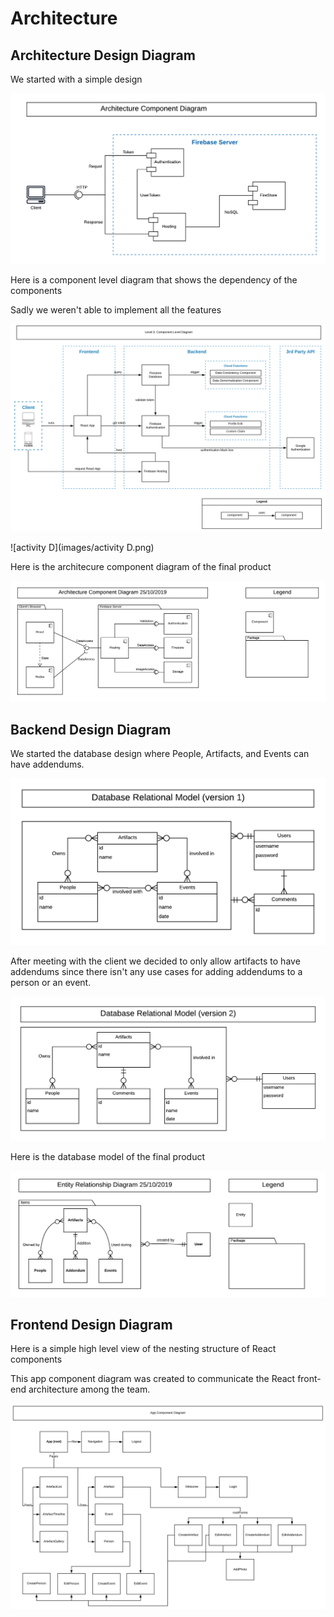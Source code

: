# Architecture

## Architecture Design Diagram

We started with a simple design

![architecture D v1](images/architectureDv1.png)

Here is a component level diagram that shows the dependency of the components

Sadly we weren't able to implement all the features

![component level D](images/componentLevelD.png)

![activity D](images/activity D.png)

Here is the architecure component diagram of the final product

![architecture D v2](images/architectureDv2.png)

## Backend Design Diagram

We started the database design where People, Artifacts, and Events can have addendums.

![database relational D v1](images/DatabaseRelationalDv1.png)

After meeting with the client we decided to only allow artifacts to have addendums since there isn't any use cases for adding addendums to a person or an event. 

![database relational D v2](images/DatabaseRelationalDv2.png)

Here is the database model of the final product

![entity relation D](images/entityRelationD.png)

## Frontend Design Diagram

Here is a simple high level view of the nesting structure of React components 

This app component diagram was created to communicate the React front-end architecture among the team.  

![app component D](images/appComponent.png)

 







